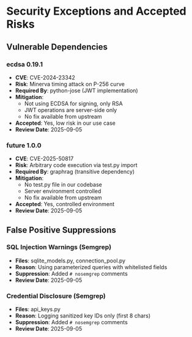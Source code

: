 # Security Exceptions and Accepted Risks

## Vulnerable Dependencies

### ecdsa 0.19.1

- **CVE**: CVE-2024-23342
- **Risk**: Minerva timing attack on P-256 curve
- **Required By**: python-jose (JWT implementation)
- **Mitigation**:
    - Not using ECDSA for signing, only RSA
    - JWT operations are server-side only
    - No fix available from upstream
- **Accepted**: Yes, low risk in our use case
- **Review Date**: 2025-09-05

### future 1.0.0

- **CVE**: CVE-2025-50817
- **Risk**: Arbitrary code execution via test.py import
- **Required By**: graphrag (transitive dependency)
- **Mitigation**:
    - No test.py file in our codebase
    - Server environment controlled
    - No fix available from upstream
- **Accepted**: Yes, controlled environment
- **Review Date**: 2025-09-05

## False Positive Suppressions

### SQL Injection Warnings (Semgrep)

- **Files**: sqlite_models.py, connection_pool.py
- **Reason**: Using parameterized queries with whitelisted fields
- **Suppression**: Added `# nosemgrep` comments
- **Review Date**: 2025-09-05

### Credential Disclosure (Semgrep)

- **Files**: api_keys.py
- **Reason**: Logging sanitized key IDs only (first 8 chars)
- **Suppression**: Added `# nosemgrep` comments
- **Review Date**: 2025-09-05
